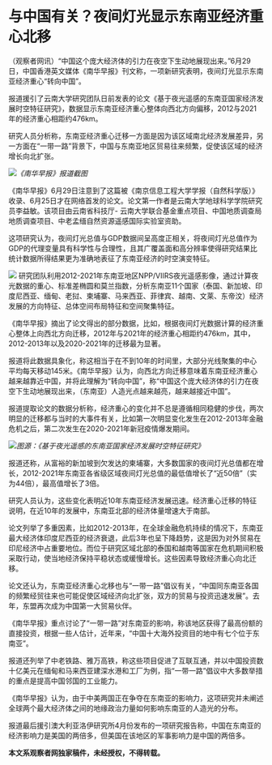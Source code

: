 

# 与中国有关？夜间灯光显示东南亚经济重心北移

（观察者网讯）“中国这个庞大经济体的引力在夜空下生动地展现出来。”6月29日，中国香港英文媒体《南华早报》刊文称，一项新研究表明，夜间灯光显示东南亚经济重心“转向中国”。

报道援引了云南大学研究团队日前发表的论文《基于夜光遥感的东南亚国家经济发展时空特征研究》，数据显示东南亚经济重心整体向西北方向偏移，2012与2021年的经济重心相距约476km。

研究人员分析称，东南亚经济重心迁移一方面是因为该区域南北经济发展差异，另一方面在“一带一路”背景下，中国与东南亚地区贸易往来频繁，促使该区域的经济增长向北扩张。

![](https://inews.gtimg.com/newsapp_bt/0/15810377422/1000)_《南华早报》报道截图_

《南华早报》6月29日注意到了这篇被《南京信息工程大学学报（自然科学版）》收录、6月25日才在网络首发的论文。论文第一作者是云南大学地球科学学院研究员李益敏。该项目由云南省科技厅-
云南大学联合基金重点项目、中国地质调查局地质调查项目、中老孟缅自然资源遥感国际实验室资助。

这项研究认为，夜间灯光总值与GDP数据间呈高度正相关，将夜间灯光总值作为GDP的代理变量具有科学性与合理性，且其广覆盖面和高分辨率使得研究结果比统计数据所得结果更为准确地表征了东南亚经济的时空演变特征。

![](https://inews.gtimg.com/newsapp_bt/0/15810377423/1000)
研究团队利用2012-2021年东南亚地区NPP/VIIRS夜光遥感影像，通过计算夜光数据的重心、标准差椭圆和莫兰指数，分析东南亚11个国家（泰国、新加坡、印度尼西亚、缅甸、老挝、柬埔寨、马来西亚、菲律宾、越南、文莱、东帝汶）经济发展的方向特征、总体空间布局特征和空间聚集特征。

《南华早报》摘出了论文得出的部分数据，比如，根据夜间灯光数据计算的经济重心整体上向西北方向迁移，2012年与2021年的经济重心相距约476km，其中，2012-2013年以及2020-2021年的迁移最为显著。

报道将此数据具象化，称这相当于在不到10年的时间里，大部分光线聚集的中心平均每天移动145米。《南华早报》认为，向西北方向迁移意味着东南亚经济重心越来越靠近中国，并将此理解为“转向中国”，称“中国这个庞大经济体的引力在夜空下生动地展现出来，（东南亚）人造光点越来越亮，越来越接近中国”。

报道提取论文的数据分析称，经济重心的变化并不总是遵循相同稳健的步伐，两次明显的迁移都与当时的大事件有关，比如第一次明显变化发生在2012-2013年金融危机之后，第二次发生在2020-2021年新冠疫情爆发期间。

![](https://inews.gtimg.com/newsapp_bt/0/15810377424/1000)_图源：《基于夜光遥感的东南亚国家经济发展时空特征研究》_

报道还称，从富裕的新加坡到欠发达的柬埔寨，大多数国家的夜间灯光总值都在增长，2012-2021年东南亚各省级区域夜间灯光总值的最低值增长了“近50倍”（实为44倍），最高值增长了3倍。

研究人员认为，这些变化表明近10年东南亚经济发展迅速。经济重心迁移的特征说明，在近10年的发展中，东南亚北部的经济体量增速大于南部。

论文列举了多重因素，比如2012-2013年，在全球金融危机持续的情况下，东南亚最大经济体印度尼西亚的经济衰退，此后3年也呈下降趋势，这是因为对外贸易在印尼经济中占重要地位。而位于研究区域北部的泰国和越南等国家在危机期间积极采取行动，使当地经济保持平稳状态或缓慢增长。这些因素导致经济重心向北迁移。

论文还认为，东南亚经济重心北移也与“一带一路”倡议有关，“中国同东南亚各国的频繁经贸往来也可能促使区域经济向北扩张，双方的贸易与投资迅速发展”。去年，东盟再次成为中国第一大贸易伙伴。

《南华早报》重点讨论了“一带一路”对东南亚的影响，称该地区获得了最高份额的直接投资，根据一些人估计，近年来，“中国十大海外投资目的地中有七个位于东南亚”。

报道还列举了中老铁路、雅万高铁，称这些项目促进了互联互通，并以中国投资数十亿美元在缅甸和马来西亚建深水港和工厂为例，指“一带一路”倡议中大多数举措的重点是提高中国邻国的工业能力。

《南华早报》认为，由于中美两国正在争夺在东南亚的影响力，这项研究并未阐述全球两个最大经济体之间的地缘政治力量如何影响东南亚的人造光的分布。

报道最后援引澳大利亚洛伊研究所4月份发布的一项研究报告称，中国在东南亚的经济影响力是美国的两倍多，但美国在该地区的军事影响力是中国的两倍多。

**本文系观察者网独家稿件，未经授权，不得转载。**

